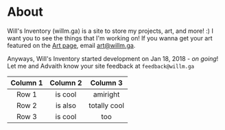 # About

Will's Inventory (willm.ga) is a site to store my projects, art, and more! :) I want you to see the things that I'm working on!
   If you wanna get your art featured on the [Art page](art), email [art@willm.ga](mailto:art@willm.ga).


Anyways, Will's Inventory started development on Jan 18, 2018 - *on going*! Let me and Advaith know your site feedback at `feedback@willm.ga`

Column 1 | Column 2 | Column 3
:---:|:---:|:---:
Row 1 | is cool | amiright
Row 2 | is also | totally cool
Row 3 | is cool | too
